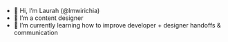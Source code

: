 - 👋 Hi, I’m Laurah (@lmwirichia)
- 👀 I’m a content designer 
- 🌱 I’m currently learning how to improve developer + designer handoffs & communication

<!---
Lmwirichia/Lmwirichia is a ✨ special ✨ repository because its `README.md` (this file) appears on your GitHub profile.
You can click the Preview link to take a look at your changes.
--->
